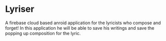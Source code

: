 # Lyriser
A firebase cloud based anroid application for the lyricists who compose and forget! In this application he will be able to save his writings and save the popping up composition for the lyric.
